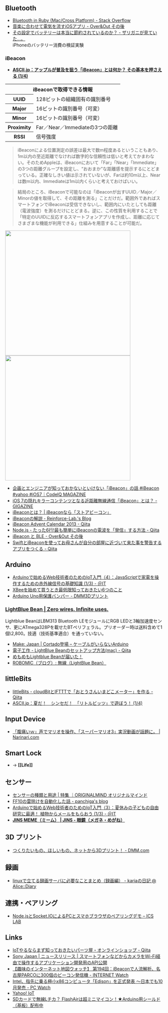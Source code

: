 ## Bluetooth

- [Bluetooth in Ruby (Mac/Cross Platform) - Stack Overflow](http://stackoverflow.com/questions/1662915/bluetooth-in-ruby-mac-cross-platform)
- [音楽に合わせて電気を流すiOSアプリ - Over&Out その後](http://d.hatena.ne.jp/shu223/20140805/1407196139)
- [その設定でバッテリーは本当に節約されているのか？ - ザリガニが見ていた...。](http://d.hatena.ne.jp/zariganitosh/20131011/really_battery_saving)  
  iPhoneのバッテリー消費の検証実験

### iBeacon

- __[ASCII.jp：アップルが普及を狙う「iBeacon」とは何か？ その基本を押さえる (1/4)](http://ascii.jp/elem/000/000/899/899293/)__

<table><tbody>
<tr><th colspan="2">iBeaconで取得できる情報</th></tr>
<tr><th>UUID</th><td>128ビットの組織固有の識別番号</td></tr>
<tr><th>Major</th><td>16ビットの識別番号（可変）</td></tr>
<tr><th>Minor</th><td>16ビットの識別番号（可変）</td></tr>
<tr><th>Proximity</th><td>Far／Near／Immediateの3つの距離</td></tr>
<tr><th>RSSI</th><td>信号強度</td></tr>
</tbody></table>

> iBeaconによる位置測定の誤差は最大で数m程度あるということもあり、1m以内の至近距離でなければ数字的な信頼性は低いと考えてかまわない。そのためAppleは、iBeaconにおいて「Far」「Near」「Immediate」の3つの距離グループを設定し、“おおまか”な距離感を提示するにとどまっている。正確なしきい値は示されていないが、Farは約10m以上、Nearは数m以内、Immediateは1m以内くらいと考えておけばいい。

> 結局のところ、iBeaconで可能なのは「iBeaconが出すUUID／Major／Minorの値を取得して、その距離を測る」ことだけだ。範囲外であればスマートフォンでiBeaconは受信できないし、範囲内にいたとしても距離（電波強度）を測るだけにとどまる。逆に、この性質を利用することで「特定のUUIDに反応するスマートフォンアプリを作成し、距離に応じてさまざまな機能が利用できる」仕組みを用意することが可能だ。

<div>
<img src="http://ascii.jp/elem/000/000/899/899297/003_c_800x600.jpg" width="400">
<img src="http://ascii.jp/elem/000/000/899/899299/004_c_800x600.jpg" width="400">
</div>

- [企画とエンジニアが知っておかないといけない「iBeacon」の話 #iBeacon #yahoo #iOS7｜CodeIQ MAGAZINE](https://codeiq.jp/magazine/2014/05/10303/)
- [iOS 7の隠れキラーコンテンツとなる近距離無線通信「iBeacon」とは？ - GIGAZINE](http://gigazine.net/news/20130911-ibeacon/)
- [iBeaconとは？ | iBeaconなら「ストアビーコン」](http://smartphone-ec.net/ibeacon/system.html)
- [iBeaconの解説 - Reinforce-Lab.'s Blog](http://reinforce-lab.github.io/blog/2013/10/21/ibeacon/)
- [iBeacon Advent Calendar 2013 - Qiita](http://qiita.com/advent-calendar/2013/ibeacon)
- [Node.js - たった6行!最も簡単にiBeaconの電波を「発信」する方法 - Qiita](http://qiita.com/Morikuma_Works/items/a0dd3cfcd1eef8dbd492)
- [iBeacon と BLE - Over&Out その後](http://d.hatena.ne.jp/shu223/20141208/1418051009)
- [SwiftとiBeaconを使ってお母さんが自分の部屋に近づいて来た事を警告するアプリをつくる - Qiita](http://qiita.com/oggata/items/5de43d71692d1abcff7c)


## Arduino

- [Arduinoで始めるWeb技術者のためのIoT入門（4）：JavaScriptで家電を操作するための赤外線信号の基礎知識 (1/3) - ＠IT](http://www.atmarkit.co.jp/ait/articles/1408/27/news036.html)
- [XBeeを始めて買うとき最低限知っておきたい6つのこと](http://nanoappli.com/blog/archives/4184)
- [Arduino Uno用保護バンパー - DMM3Dプリント](http://make.dmm.com/item/34212/)

### [LightBlue Bean | Zero wires. Infinite uses.](http://punchthrough.com/bean/)
Lightblue BeanはLBM313 Bluetooth LEモジュールにRGB LEDと3軸加速度センサ、更にATmega328Pを載せたBTペリフェラル。プリオーダー時は送料含めて1個\2,800。技適（技術基準適合）を通っていない。
- [Make: Japan | Cortado登場 – ケーブルがいらないArduino](http://makezine.jp/blog/2013/12/an-early-look-at-the-cortado-the-arduino-youll-never-plug-in.html)
- [電子工作 - LightBlue Beanのセットアップ方法(mac) - Qiita](http://qiita.com/mio_k/items/dc6151b13f47adb1d795)
- [めもめもLightblue Beanが届いた！](http://minori246.blog.fc2.com/blog-entry-7.html)
- [ROBOMIC（ブログ）: 無線（LightBlue Bean）](http://micono.cocolog-nifty.com/blog/lightblue_bean/index.html)


## littleBits

- [littleBits - cloudBitとIFTTTで「おとうさんいまどこメーター」を作る - Qiita](http://qiita.com/kazunori279/items/7dbbb525ab0cf6d5d9b5)
- [ASCII.jp：夏だ！　シンセだ！　「リトルビッツ」で遊ぼう！ (1/4)](http://ascii.jp/elem/000/000/917/917704/)


## Input Device

- [「腹痛いｗ」声でマリオを操作、「スーパーマリオ3」実況動画が話題に。 | Narinari.com](http://www.narinari.com/Nd/20140727200.html)


## Smart Lock
- → __[[Life]]__


## センサー

- [センサーの種類と用途 | 特集 ｜ORIGINALMIND オリジナルマインド](http://www.originalmind.co.jp/special/sensor/)
- [FF10の雷除けを自動化した話 - panchiga's blog](http://panchiga.hatenablog.com/entry/2014/12/09/092254)
- [Arduinoで始めるWeb技術者のためのIoT入門（3）：夏休みの子どもの自由研究に最適！ 植物からメールをもらおう (1/3) - ＠IT](http://www.atmarkit.co.jp/ait/articles/1408/01/news019.html)
- __[JINS MEME（ミーム） | JINS - 眼鏡（メガネ・めがね）](https://www.jins-jp.com/jinsmeme/)__


## 3D プリント

- [つくりたいもの、ほしいもの、ネットから3Dプリント！ - DMM.com](http://make.dmm.com/)


## 録画

- [linuxで立てる録画サーバに必要なことまとめ（録画編） - kariaの日記 @ Alice::Diary](http://karia.hatenablog.jp/entry/2014/10/28/044718)



## 連携・ペアリング

- [Node.jsとSocket.IOによるPCとスマホブラウザのペアリングデモ – ICS LAB](http://ics-web.jp/lab/archives/4320)


## Links

- [IoTやるならまず知っておきたいパーツ屋・オンラインショップ - Qiita](http://qiita.com/kazuph/items/86a1f88e06ff874abe68)
- [Sony Japan | ニュースリリース | スマートフォンなどからカメラをWi-Fi経由で操作するアプリケーション開発用のAPI公開](http://www.sony.co.jp/SonyInfo/News/Press/201309/13-109/index.html)
- [【趣味のインターネット地図ウォッチ】 第194回：iBeaconで人流解析、名古屋PARCOに300個のビーコン発信機 - INTERNET Watch](http://internet.watch.impress.co.jp/docs/column/chizu/20140814_662154.html)
- [Intel、指先に乗る極小x86コンピュータ「Edison」を正式発表 ～日本でも10月発売 - PC Watch](http://pc.watch.impress.co.jp/docs/news/20140910_665900.html)
- [Yahoo! IoT](https://iot.yahoo.co.jp/)
- [SDカードで無線Lチカ？ FlashAirは超ミニマイコン！★Arduino用シールド（基板）配布中](http://www.slideshare.net/FlashAirDev-ja/flash-air-osc2014tokyofallhandsout20141018)